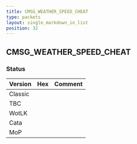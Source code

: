```yaml
---
title: CMSG_WEATHER_SPEED_CHEAT
type: packets
layout: single_markdown_in_list
position: 32
---
```


## CMSG_WEATHER_SPEED_CHEAT

### Status

Version    | Hex        | Comment
---------- | ---------- | ---------- 
Classic    |            |
TBC        |            |
WotLK      |            |
Cata       |            |
MoP        |            |